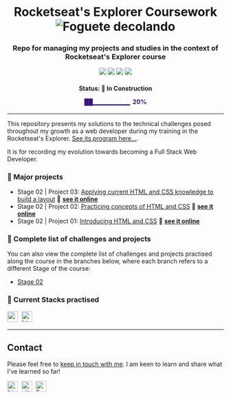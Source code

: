 <h1 align="center">
	Rocketseat's Explorer Coursework
        <img
        src="https://github.githubassets.com/images/icons/emoji/unicode/1f680.png"
        alt="Foguete decolando"
         />
</h1>

<h3 align="center">
	Repo for managing my projects and studies in the context of Rocketseat's Explorer course
</h3>

<p align="center">
	<img src="https://img.shields.io/github/last-commit/victorsgb/explorer?style=plastic"/>
	<img src="https://img.shields.io/github/repo-size/victorsgb/explorer?color=red?style=plastic"/>
       <img src="https://img.shields.io/github/languages/count/victorsgb/explorer?color=yellow?style=plastic">
       <img src="https://img.shields.io/github/languages/top/victorsgb/explorer?style=plastic">
</p>
<h4 align="center">
	Status: 🚧 In Construction
       <p style="color:#381480"> ██▁▁▁▁▁▁▁▁ &nbsp;20% </p>
</h4>

---
This repository presents my solutions to the technical challenges posed throughout my growth as a web developer during my training in the Rocketseat's Explorer. [See its program here...](https://www.rocketseat.com.br/explorer).

It is for recording my evolution towards becoming a Full Stack Web Developer.

### 📌 Major projects

- Stage 02 | Project 03: [Applying current HTML and CSS knowledge to build a layout](https://github.com/victorsgb/explorer/tree/stage02/layout_build/) 🔗 **[see it online](https://victorsgb.github.io/explorer/layout_build/)**
- Stage 02 | Project 02: [Practicing concepts of HTML and CSS](https://github.com/victorsgb/explorer/tree/stage02/project_02/) 🔗 **[see it online](https://victorsgb.github.io/explorer/project_02/)**
- Stage 02 | Project 01: [Introducing HTML and CSS](https://github.com/victorsgb/explorer/tree/stage02/project_01/) 🔗 **[see it online](https://victorsgb.github.io/explorer/project_01/)**

### 📌 Complete list of challenges and projects
You can also view the complete list of challenges and projects practised along the course in the branches below, where each branch refers to a different Stage of the course:
- [Stage 02](https://github.com/victorsgb/explorer/tree/stage02)

### 📌 Current Stacks practised
<img src="https://img.shields.io/badge/Css3-05122A?style=flat&logo=css3" alt="css3 Badge" height="25">&nbsp;
<img src="https://img.shields.io/badge/Html5-05122A?style=flat&logo=html5" alt="html5 Badge" height="25">&nbsp;

---
## Contact
Please feel free to [keep in touch with me](https://www.linkedin.com/in/victorsgb/). I am keen to learn and share what I've learned so far!

<a href="https://www.linkedin.com/in/victorsgb" target="_blank"><img src="https://img.shields.io/badge/victorsgb-0077B5?style=flat&logo=linkedin&logoColor=white" alt="LinkedIn Badge" height="25"></a>&nbsp;
<a href="https://discordapp.com/users/651602304235077655" target="_blank"><img src="https://img.shields.io/badge/vitu%238828-05122A?style=flat&logo=discord" alt="vitu#8828" height="25"></a>&nbsp;
<a href="mailto:victorsgb" target="_blank"><img src="https://img.shields.io/badge/victorsgb-D14836?style=flat&logo=gmail&logoColor=white" alt="Email Badge" height="25"></a>&nbsp;
<br clear="left"/>
